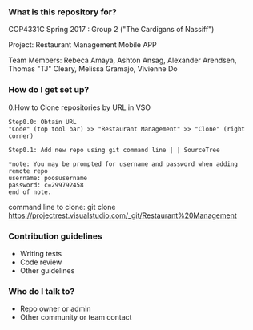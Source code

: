 ### What is this repository for? ###

COP4331C Spring 2017 : Group 2 ("The Cardigans of Nassiff")

Project: Restaurant Management Mobile APP

Team Members: Rebeca Amaya, Ashton Ansag,
Alexander Arendsen, Thomas "TJ" Cleary,
Melissa Gramajo, Vivienne Do

### How do I get set up? ###

0.How to Clone repositories by URL in VSO

    Step0.0: Obtain URL 
    "Code" (top tool bar) >> "Restaurant Management" >> "Clone" (right corner) 
    
    Step0.1: Add new repo using git command line | | SourceTree 
    
    *note: You may be prompted for username and password when adding remote repo
    username: poosusername
    password: c=299792458 
    end of note. 
    
command line to clone:
git clone https://projectrest.visualstudio.com/_git/Restaurant%20Management

### Contribution guidelines ###

* Writing tests
* Code review
* Other guidelines

### Who do I talk to? ###

* Repo owner or admin
* Other community or team contact
